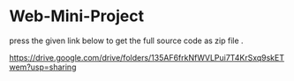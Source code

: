 # Web-Mini-Project


press the given link below to get the full source code as zip file .


https://drive.google.com/drive/folders/135AF6frkNfWVLPui7T4KrSxq9skETwem?usp=sharing
